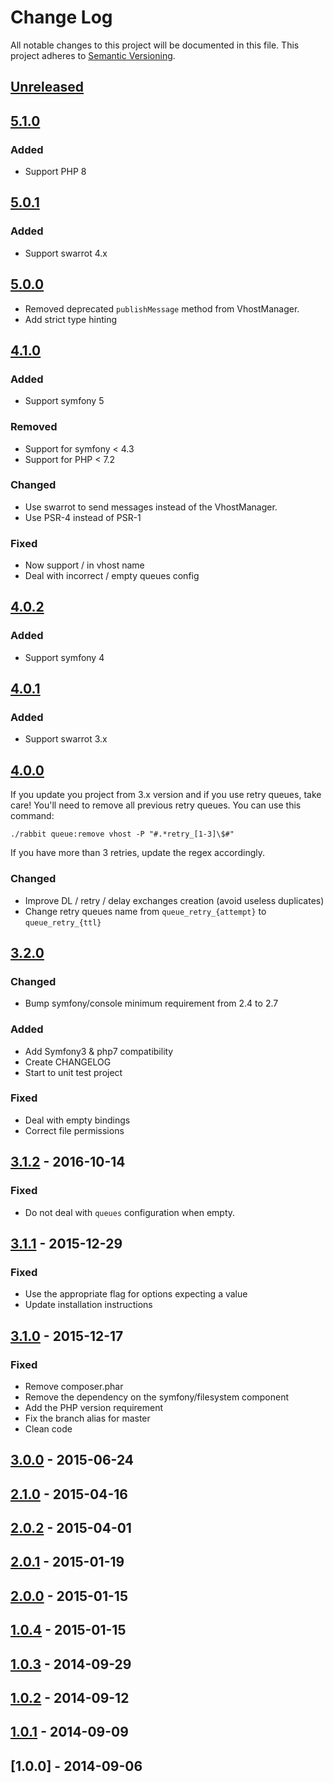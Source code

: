 # Change Log

All notable changes to this project will be documented in this file.
This project adheres to [Semantic Versioning](http://semver.org/).

## [Unreleased]

## [5.1.0]

### Added

* Support PHP 8

## [5.0.1]

### Added

* Support swarrot 4.x

## [5.0.0]

* Removed deprecated `publishMessage` method from VhostManager.
* Add strict type hinting

## [4.1.0]

### Added

* Support symfony 5

### Removed

* Support for symfony < 4.3
* Support for PHP < 7.2

### Changed

* Use swarrot to send messages instead of the VhostManager.
* Use PSR-4 instead of PSR-1

### Fixed

* Now support / in vhost name
* Deal with incorrect / empty queues config

## [4.0.2]

### Added

* Support symfony 4

## [4.0.1]

### Added

* Support swarrot 3.x

## [4.0.0]

If you update you project from 3.x version and if you use retry queues, take care!
You'll need to remove all previous retry queues. You can use this command:

`./rabbit queue:remove vhost -P "#.*retry_[1-3]\$#"`

If you have more than 3 retries, update the regex accordingly.

### Changed

- Improve DL / retry / delay exchanges creation (avoid useless duplicates)
- Change retry queues name from `queue_retry_{attempt}` to `queue_retry_{ttl}`

## [3.2.0]

### Changed

- Bump symfony/console minimum requirement from 2.4 to 2.7

### Added

- Add Symfony3 & php7 compatibility
- Create CHANGELOG
- Start to unit test project

### Fixed

- Deal with empty bindings
- Correct file permissions

## [3.1.2] - 2016-10-14

### Fixed

- Do not deal with `queues` configuration when empty.

## [3.1.1] - 2015-12-29

### Fixed

- Use the appropriate flag for options expecting a value
- Update installation instructions

## [3.1.0] - 2015-12-17

### Fixed

- Remove composer.phar
- Remove the dependency on the symfony/filesystem component
- Add the PHP version requirement
- Fix the branch alias for master
- Clean code

## [3.0.0] - 2015-06-24

## [2.1.0] - 2015-04-16

## [2.0.2] - 2015-04-01

## [2.0.1] - 2015-01-19

## [2.0.0] - 2015-01-15

## [1.0.4] - 2015-01-15

## [1.0.3] - 2014-09-29

## [1.0.2] - 2014-09-12

## [1.0.1] - 2014-09-09

## [1.0.0] - 2014-09-06

[Unreleased]: https://github.com/odolbeau/rabbit-mq-admin-toolkit/compare/v5.1.0...HEAD
[5.1.0]: https://github.com/odolbeau/rabbit-mq-admin-toolkit/compare/v5.0.1...v5.1.0
[5.0.1]: https://github.com/odolbeau/rabbit-mq-admin-toolkit/compare/v5.0.0...v5.0.1
[5.0.0]: https://github.com/odolbeau/rabbit-mq-admin-toolkit/compare/v4.1.0...v5.0.0
[4.1.0]: https://github.com/odolbeau/rabbit-mq-admin-toolkit/compare/v4.0.2...v4.1.0
[4.0.2]: https://github.com/odolbeau/rabbit-mq-admin-toolkit/compare/v4.0.1...v4.0.2
[4.0.1]: https://github.com/odolbeau/rabbit-mq-admin-toolkit/compare/v4.0.0...v4.0.1
[4.0.0]: https://github.com/odolbeau/rabbit-mq-admin-toolkit/compare/v3.2.0...v4.0.0
[3.2.0]: https://github.com/odolbeau/rabbit-mq-admin-toolkit/compare/v3.1.2...v3.2.0
[3.1.2]: https://github.com/odolbeau/rabbit-mq-admin-toolkit/compare/v3.1.1...v3.1.2
[3.1.1]: https://github.com/odolbeau/rabbit-mq-admin-toolkit/compare/v3.1.0...v3.1.1
[3.1.0]: https://github.com/odolbeau/rabbit-mq-admin-toolkit/compare/v3.0.0...v3.1.0
[3.0.0]: https://github.com/odolbeau/rabbit-mq-admin-toolkit/compare/v2.1.0...v3.0.0
[2.1.0]: https://github.com/odolbeau/rabbit-mq-admin-toolkit/compare/v2.0.2...v2.1.0
[2.0.2]: https://github.com/odolbeau/rabbit-mq-admin-toolkit/compare/v2.0.1...v2.0.2
[2.0.1]: https://github.com/odolbeau/rabbit-mq-admin-toolkit/compare/v2.0.0...v2.0.1
[2.0.0]: https://github.com/odolbeau/rabbit-mq-admin-toolkit/compare/v1.0.4...v2.0.0
[1.0.4]: https://github.com/odolbeau/rabbit-mq-admin-toolkit/compare/v1.0.3...v1.0.4
[1.0.3]: https://github.com/odolbeau/rabbit-mq-admin-toolkit/compare/v1.0.2...v1.0.3
[1.0.2]: https://github.com/odolbeau/rabbit-mq-admin-toolkit/compare/v1.0.1...v1.0.2
[1.0.1]: https://github.com/odolbeau/rabbit-mq-admin-toolkit/compare/v1.0.0...v1.0.1
